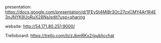 presentation: https://docs.google.com/presentation/d/1FEySt4MiBr3Oc27cxCMY4Ar1R4E3nJNYK8UoRuX28Ns/edit?usp=sharing

website: http://54.171.80.251:9000/

Trelloboard: https://trello.com/b/zJbmRKx2/publicchat
